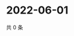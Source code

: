# 2022-06-01

共 0 条

<!-- BEGIN WEIBO -->
<!-- 最后更新时间 Wed Jun 01 2022 18:21:30 GMT+0800 (China Standard Time) -->

<!-- END WEIBO -->
